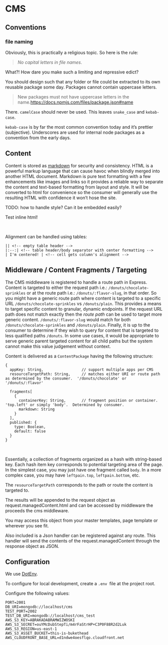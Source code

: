 CMS
===

Conventions
-----------

### file naming

Obviously, this is practically a religious topic. So here is the rule:

>   *No capital letters in file names*.

What?! How dare you make such a limiting and repressive edict?

You should design such that any folder or file could be extracted to its own
reusable package some day. Packages cannot contain uppercase letters.

>   New packages must not have uppercase letters in the
>   name.<https://docs.npmjs.com/files/package.json#name>

There. `camelCase` should never be used. This
leaves `snake_case` and `kebab-case`.

`kebab-case` is by far the most common convention today and it’s prettier
(subjective). Underscores are used for internal node packages as a convention
from the early days.

Content
-------

Content is stored as
[markdown](https://daringfireball.net/projects/markdown/syntax) for security and
consistency. HTML is a powerful markup language that can cause havoc when
blindly merged into another HTML document. Markdown is pure text formatting with
a few enhancements like images and links so it provides a reliable way to
separate the content and text-based formatting from layout and style. It will be
converted to html for convenience so the consumer will generally use the
resulting HTML with confidence it won’t hose the site.

TODO: how to handle style? Can it be embedded easily?

Test inline html!

 

Alignment can be handled using tables:

~~~~~~~~~~~~~~~~~~~~~~~~~~~~~~~~~~~~~~~~~~~~~~~~~~~~~~~~~~~~~~~~~~~~~~~~~~~~~~~~
|| <!-- empty table header -->
|:--:| <!-- table header/body separator with center formatting -->
| I'm centered! | <!-- cell gets column's alignment -->
~~~~~~~~~~~~~~~~~~~~~~~~~~~~~~~~~~~~~~~~~~~~~~~~~~~~~~~~~~~~~~~~~~~~~~~~~~~~~~~~

Middleware / Content Fragments / Targeting
------------------------------------------

The CMS middleware is registered to handle a route path in Express. Content is
targeted to either the request path i.e.: `/donuts/chocolate-sprinkles` or at
the route path i.e.: `/donuts/:flavor-slug`, in that order. So you might have a
generic route path where content is targeted to a specific URL
`/donuts/chocolate-sprinkles` vs `/donuts/plain`. This provides a means to
target specific content to granular, dynamic endpoints. If the request URL path
does not match exactly then the *route path* can be used to target more generic
content. `/donuts/:flavor-slug` would match for both
`/donuts/chocolate-sprinkles` and `/donuts/plain`. Finally, it is up to the
consumer to determine if they wish to query for content that is targeted to less
qualified paths `/donuts`. In some use cases, it would be appropriate to serve
generic parent targeted content for all child paths but the system cannot make
this value judgement without context.

Content is delivered as a `ContentPackage` having the following structure:

~~~~~~~~~~~~~~~~~~~~~~~~~~~~~~~~~~~~~~~~~~~~~~~~~~~~~~~~~~~~~~~~~~~~~~~~~~~~~~~~
{
  appKey: String,                 // support multiple apps per CMS
  resourceTargetPath: String,     // matches either URI or route path as determined by the consumer.  '/donuts/chocolate' or '/donuts/:flavor'

  fragments[
    {
      containerKey: String,       // fragment position or container.  'top.left' or simply 'body'.  Determined by consumer.
      markdown: String
    }
  ],
  published: {
    type: Boolean,
    default: false
  }
}
~~~~~~~~~~~~~~~~~~~~~~~~~~~~~~~~~~~~~~~~~~~~~~~~~~~~~~~~~~~~~~~~~~~~~~~~~~~~~~~~

 

Essentially, a collection of fragments organized as a hash with string-based
key. Each hash item key corresponds to potential targeting area of the page. In
the simplest case, you may just have one fragment called `body`. In a more
complex case, you may have `leftpain.top`, `leftpain.bottom`, etc.   

The `resourceTargetPath` corresponds to the path or route the content is
targeted to.

The results will be appended to the request object as
request.managedContent.html and can be accessed by middleware the proceeds the
cms middleware.

You may access this object from your master templates, page template or wherever
you see fit.

Also included is a Json handler can be registered against any route. This
handler will send the contents of the request.managedContent through the
response object as JSON.

Configuration
-------------

We use [DotEnv](https://github.com/motdotla/dotenv).

To configure for local development, create a `.env `file at the project root.

Configure the following values:

~~~~~~~~~~~~~~~~~~~~~~~~~~~~~~~~~~~~~~~~~~~~~~~~~~~~~~~~~~~~~~~~~~~~~~~~~~~~~~~~
PORT=2001
DB_URI=mongodb://localhost/cms
TEST_PORT=2002
TEST_DB_URI=mongodb://localhost/cms_test
AWS_S3_KEY=ABRAKADABRAMWIZWOSKI
AWS_S3_SECRET=ouYMcDubStepTi/m4rFaStrHP+C3P0F88R2d2Luk
AWS_S3_REGION=us-east-1
AWS_S3_ASSET_BUCKET=this-is-bukethead
AWS_CLOUDFRONT_BASE_URL=d1ndwe4oesflqo.cloudfront.net
~~~~~~~~~~~~~~~~~~~~~~~~~~~~~~~~~~~~~~~~~~~~~~~~~~~~~~~~~~~~~~~~~~~~~~~~~~~~~~~~

 
-
